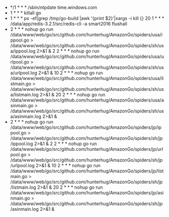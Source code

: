 * */1 * * * /sbin/ntpdate time.windows.com
* 1 * * * killall go
* 1 * * * ps -ef|grep /tmp/go-build |awk '{print $2}'|xargs -i kill {}
20 1 * * * /data/app/redis-3.2.1/src/redis-cli -a smart2016 flushall
* 2 * * * nohup go run /data/www/web/go/src/github.com/hunterhug/AmazonGo/spiders/usa/ippool.go  > /data/www/web/go/src/github.com/hunterhug/AmazonGo/spiders/sh/usa/ippool.log 2>&1 &
2 2 * * * nohup go run /data/www/web/go/src/github.com/hunterhug/AmazonGo/spiders/usa/urlpool.go  > /data/www/web/go/src/github.com/hunterhug/AmazonGo/spiders/sh/usa/urlpool.log 2>&1 &
10 2 * * * nohup go run /data/www/web/go/src/github.com/hunterhug/AmazonGo/spiders/usa/listmain.go  > /data/www/web/go/src/github.com/hunterhug/AmazonGo/spiders/sh/usa/listmain.log 2>&1 &
20 2 * * * nohup go run /data/www/web/go/src/github.com/hunterhug/AmazonGo/spiders/usa/asinmain.go  > /data/www/web/go/src/github.com/hunterhug/AmazonGo/spiders/sh/usa/asinmain.log 2>&1 &
* 2 * * * nohup go run /data/www/web/go/src/github.com/hunterhug/AmazonGo/spiders/jp/ippool.go  > /data/www/web/go/src/github.com/hunterhug/AmazonGo/spiders/sh/jp/ippool.log 2>&1 &
2 2 * * * nohup go run /data/www/web/go/src/github.com/hunterhug/AmazonGo/spiders/jp/urlpool.go  > /data/www/web/go/src/github.com/hunterhug/AmazonGo/spiders/sh/jp/urlpool.log 2>&1 &
10 2 * * * nohup go run /data/www/web/go/src/github.com/hunterhug/AmazonGo/spiders/jp/listmain.go  > /data/www/web/go/src/github.com/hunterhug/AmazonGo/spiders/sh/jp/listmain.log 2>&1 &
20 2 * * * nohup go run /data/www/web/go/src/github.com/hunterhug/AmazonGo/spiders/jp/asinmain.go  > /data/www/web/go/src/github.com/hunterhug/AmazonGo/spiders/sh/jp/asinmain.log 2>&1 &
